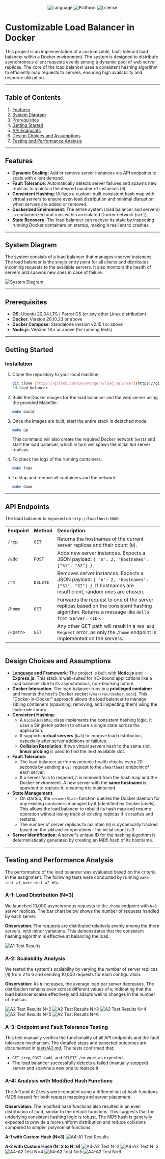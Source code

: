 <p align="center">
  <img src="https://img.shields.io/badge/Language-JavaScript-yellow.svg" alt="Language">
  <img src="https://img.shields.io/badge/Platform-Docker-blue.svg" alt="Platform">
  <img src="https://img.shields.io/badge/License-MIT-green.svg" alt="License">
</p>

# Customizable Load Balancer in Docker

This project is an implementation of a customizable, fault-tolerant load balancer within a Docker environment. The system is designed to distribute asynchronous client requests evenly among a dynamic pool of web server replicas. The core of the load balancer uses a consistent hashing algorithm to efficiently map requests to servers, ensuring high availability and resource utilization.

---

## Table of Contents

1.  [Features](#features)
2.  [System Diagram](#system-diagram)
3.  [Prerequisites](#prerequisites)
4.  [Getting Started](#getting-started)
5.  [API Endpoints](#api-endpoints)
6.  [Design Choices and Assumptions](#design-choices-and-assumptions)
7.  [Testing and Performance Analysis](#testing-and-performance-analysis)

---

## Features

- **Dynamic Scaling**: Add or remove server instances via API endpoints to scale with client demand.
- **Fault Tolerance**: Automatically detects server failures and spawns new replicas to maintain the desired number of instances (`N`).
- **Consistent Hashing**: Utilizes a custom-built consistent hash map with virtual servers to ensure even load distribution and minimal disruption when servers are added or removed.
- **Dockerized Environment**: The entire system (load balancer and servers) is containerized and runs within an isolated Docker network (`net1`).
- **State Recovery**: The load balancer can recover its state by inspecting running Docker containers on startup, making it resilient to crashes.

---

## System Diagram

The system consists of a load balancer that manages `N` server instances. The load balancer is the single entry point for all clients and distributes incoming requests to the available servers. It also monitors the health of servers and spawns new ones in case of failure.

![System Diagram](https://i.imgur.com/7b7nJtH.png)

---

## Prerequisites

- **OS**: Ubuntu 20.04 LTS / Parrot OS (or any other Linux distribution)
- **Docker**: Version 20.10.23 or above
- **Docker Compose**: Standalone version v2.15.1 or above
- **Node.js**: Version 18.x or above (for running tests)

---

## Getting Started

### Installation

1.  Clone the repository to your local machine:

    ```bash
    git clone [https://github.com/DarynOngera/load_balancer](https://github.com/DarynOngera/load_balancer)
    cd load_balancer
    ```

2.  Build the Docker images for the load balancer and the web server using the provided Makefile:

    ```bash
    make build
    ```

3.  Once the images are built, start the entire stack in detached mode:

    ```bash
    make up
    ```

    This command will also create the required Docker network (`net1`) and start the load balancer, which in turn will spawn the initial `N=3` server replicas.

4.  To check the logs of the running containers:

    ```bash
    make logs
    ```

5.  To stop and remove all containers and the network:
    ```bash
    make down
    ```

---

## API Endpoints

The load balancer is exposed on `http://localhost:5000`.

| Endpoint  | Method   | Description                                                                                                                                       |
| :-------- | :------- | :------------------------------------------------------------------------------------------------------------------------------------------------ |
| `/rep`    | `GET`    | Returns the hostnames of the current server replicas and their count (`N`).                                                                       |
| `/add`    | `POST`   | Adds new server instances. Expects a JSON payload: `{ "n": 2, "hostnames": ["S1", "S2"] }`.                                                       |
| `/rm`     | `DELETE` | Removes server instances. Expects a JSON payload: `{ "n": 2, "hostnames": ["S1", "S2"] }`. If hostnames are insufficient, random ones are chosen. |
| `/home`   | `GET`    | Forwards the request to one of the server replicas based on the consistent hashing algorithm. Returns a message like `Hello from Server: <ID>`.   |
| `/<path>` | `GET`    | Any other GET path will result in a `400 Bad Request` error, as only the `/home` endpoint is implemented on the servers.                          |

---

## Design Choices and Assumptions

- **Language and Framework**: The project is built with **Node.js** and **Express.js**. This stack is well-suited for I/O-bound applications like a load balancer due to its asynchronous, non-blocking nature.
- **Docker Interaction**: The load balancer runs in a **privileged container** and mounts the host's Docker socket (`/var/run/docker.sock`). This "Docker-in-Docker" approach allows the load balancer to manage sibling containers (spawning, removing, and inspecting them) using the `dockerode` library.
- **Consistent Hashing**:
  - A `GlobalHashMap` class implements the consistent hashing logic. It uses a Singleton pattern to ensure a single state across the application.
  - It supports **virtual servers** (`K=9`) to improve load distribution, especially after server additions or failures.
  - **Collision Resolution**: If two virtual servers hash to the same slot, **linear probing** is used to find the next available slot.
- **Fault Tolerance**:
  - The load balancer performs periodic health checks every 20 seconds by sending a `GET` request to the `/heartbeat` endpoint of each server.
  - If a server fails to respond, it is removed from the hash map and the Docker environment. A new server with the **same hostname** is spawned to replace it, ensuring `N` is maintained.
- **State Management**:
  - On startup, the `recoverState` function queries the Docker daemon for any existing containers managed by it (identified by Docker labels). This allows the load balancer to rebuild its hash map and resume operation without losing track of existing replicas if it crashes and restarts.
  - The number of server replicas to maintain (`N`) is dynamically tracked based on the `add` and `rm` operations. The initial count is 3.
- **Server Identification**: A server's unique ID for the hashing algorithm is deterministically generated by creating an MD5 hash of its hostname.

---

## Testing and Performance Analysis

The performance of the load balancer was evaluated based on the criteria in the assignment. The following tests were conducted by running `make test-a1`, `make test-a2`, etc.

### A-1: Load Distribution (N=3)

We launched 10,000 asynchronous requests to the `/home` endpoint with `N=3` server replicas. The bar chart below shows the number of requests handled by each server.

**Observation**: The requests are distributed relatively evenly among the three servers, with minor variations. This demonstrates that the consistent hashing algorithm is effective at balancing the load.

![A1 Test Results](./img/A1_3.png)

### A-2: Scalability Analysis

We tested the system's scalability by varying the number of server replicas (`N`) from 2 to 6 and sending 10,000 requests for each configuration.

**Observation**: As `N` increases, the average load per server decreases. The distribution remains even across different values of `N`, indicating that the load balancer scales effectively and adapts well to changes in the number of replicas.

![A2 Test Results N=2](./img/A2_2.png)
![A2 Test Results N=3](./img/A2_3.png)
![A2 Test Results N=4](./img/A2_4.png)
![A2 Test Results N=5](./img/A2_5.png)
![A2 Test Results N=6](./img/A2_6.png)

### A-3: Endpoint and Fault Tolerance Testing

This test manually verifies the functionality of all API endpoints and the fault tolerance mechanism. The detailed steps and expected outcomes are documented in [tests/A3.md](./tests/A3.md). The tests confirmed that:

- `GET /rep`, `POST /add`, and `DELETE /rm` work as expected.
- The load balancer successfully detects a failed (manually stopped) server and spawns a new one to replace it.

### A-4: Analysis with Modified Hash Functions

The A-1 and A-2 tests were repeated using a different set of hash functions (MD5-based) for both request mapping and server placement.

**Observation**: The modified hash functions also resulted in an even distribution of load, similar to the default functions. This suggests that the underlying consistent hashing logic is robust. The MD5 hash is generally expected to provide a more uniform distribution and reduce collisions compared to simpler polynomial functions.

**A-1 with Custom Hash (N=3)**
![A4-A1 Test Results](./img/A4/A4-A1_3.png)

**A-2 with Custom Hash (N=2 to N=6)**
![A4-A2 Test N=2](./img/A4/A4-A2_2.png)
![A4-A2 Test N=3](./img/A4/A4-A2_3.png)
![A4-A2 Test N=4](./img/A4/A4-A2_4.png)
![A4-A2 Test N=5](./img/A4/A4-A2_5.png)
![A4-A2 Test N=6](./img/A4/A4-A2_6.png)
